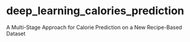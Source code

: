 # deep_learning_calories_prediction
A Multi-Stage Approach for Calorie Prediction on a New Recipe-Based Dataset
